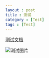 ```yaml
---
layout : post
title : 测试
category : [Test]
tags : [Test]
---
```


[测试文档](http://cnumathliu.github.io/assets/测试文档.doc)

![测试图片](http://cnumathliu.github.io/assets/test.png)
